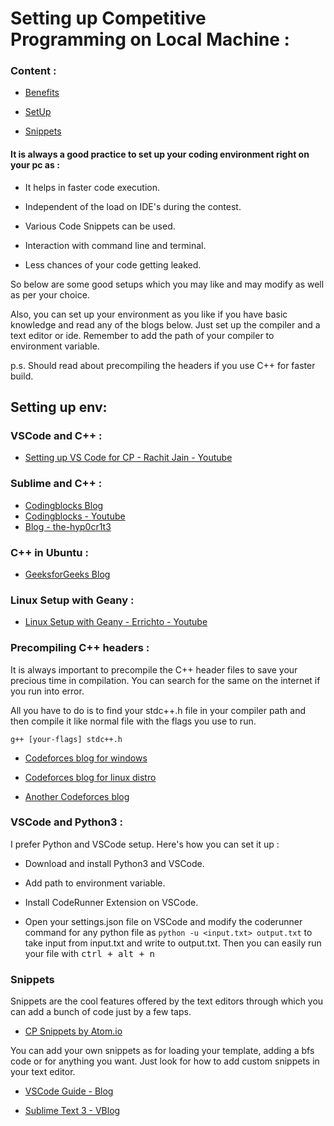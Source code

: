 # Setting up Competitive Programming on Local Machine :

### Content :

- [Benefits](#It-is-always-a-good-practice-to-set-up-your-coding-environment-right-on-your-pc-as)

- [SetUp](#Setting-up-env)

- [Snippets](#Snippets)

#### It is always a good practice to set up your coding environment right on your pc as :

* It helps in faster code execution.

* Independent of the load on IDE's during the contest.

* Various Code Snippets can be used.

* Interaction with command line and terminal.

* Less chances of your code getting leaked.

So below are some good setups which you may like and may modify as well as per your choice.

Also, you can set up your environment as you like if you have basic knowledge and read any of the blogs below. Just set up the compiler and a text editor or ide. Remember to add the path of your compiler to environment variable.

p.s. Should read about precompiling the headers if you use C++ for faster build.



## Setting up env:

### VSCode and C++ :
* [Setting up VS Code for CP - Rachit Jain - Youtube](https://www.youtube.com/watch?v=Y-_3rXgrRAY)


### Sublime and C++ :
* [Codingblocks Blog](https://blog.codingblocks.com/2019/setting-up-a-c-competitive-programming-environment/)
* [Codingblocks - Youtube](https://www.youtube.com/watch?v=Mt6Jb8u9XBk)
* [Blog - the-hyp0cr1t3](https://github.com/the-hyp0cr1t3/CC/blob/master/Setting%20up%20Sublime.md)


### C++ in Ubuntu :
* [GeeksforGeeks Blog](https://www.geeksforgeeks.org/setting-up-a-c-competitive-programming-environment/)


### Linux Setup with Geany :
* [Linux Setup with Geany - Errichto - Youtube](https://www.youtube.com/watch?v=ePZEkbbf3fc)


### Precompiling C++ headers :

It is always important to precompile the C++ header files to save your precious time in compilation. You can search for the same on the internet if you run into error.

All you have to do is to find your stdc++.h file in your compiler path and then compile it like normal file with the flags you use to run.

`g++ [your-flags] stdc++.h`

* [Codeforces blog for windows](https://codeforces.com/blog/entry/66809)

* [Codeforces blog for linux distro](https://codeforces.com/blog/entry/53909?)

* [Another Codeforces blog](https://codeforces.com/blog/entry/79026)


### VSCode and Python3 :

I prefer Python and VSCode setup. Here's how you can set it up :

* Download and install Python3 and VSCode.

* Add path to environment variable. 

* Install CodeRunner Extension on VSCode.

* Open your settings.json file on VSCode and modify the coderunner command for any python file as `python -u <input.txt> output.txt` to take input from input.txt and write to output.txt. Then you can easily run your file with <kbd> ctrl + alt + n </kbd>


### Snippets

Snippets are the cool features offered by the text editors through which you can add a bunch of code just by a few taps. 

- [CP Snippets by Atom.io](https://atom.io/packages/cpp-competitive-programming-snippets)

You can add your own snippets as for loading your template, adding a bfs code or for anything you want. Just look for how to add custom snippets in your text editor.

- [VSCode Guide - Blog](https://code.visualstudio.com/docs/editor/userdefinedsnippets)

- [Sublime Text 3 - VBlog](https://devdojo.com/episode/how-to-create-sublime-text-snippets)